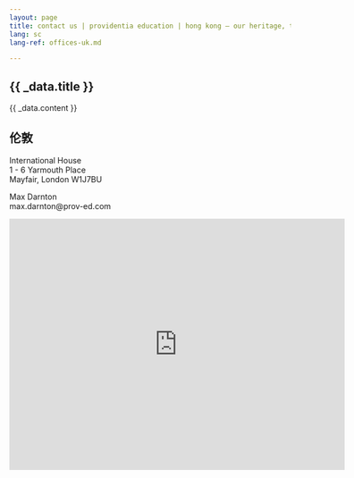 ```yaml
---
layout: page
title: contact us | providentia education | hong kong — our heritage, their future | providentia education | hong kong
lang: sc
lang-ref: offices-uk.md

---
```

<!-- spotlight -->
<!-- offices-hk -->
<section class="wrapper style1 align-center invert">
  <div class="inner">
    <h2>{{ _data.title }}</h2>
    <p>{{ _data.content }}</p>
  </div>
  <div class="spotlight style1 fifty content-align-left orient-left invert">
    <div class="content">
      <h2 class="motto">伦敦</h2>
      <p>International House<br>1 - 6 Yarmouth Place<br>Mayfair, London W1J7BU</p>
      <p>Max Darnton<br>max.darnton@prov-ed.com</p>
    </div>
    <div class="map-responsive">
      <iframe src="https://www.google.com/maps/embed?pb=!1m18!1m12!1m3!1d21029.71338734059!2d-0.15067701902456818!3d51.50860039830011!2m3!1f0!2f0!3f0!3m2!1i1024!2i768!4f13.1!3m3!1m2!1s0x48760528b5d86905%3A0xc88c24624014e50c!2sInternational+House%2C+1-6+Yarmouth+Pl%2C+Mayfair%2C+London+W1J+7BU%2C+UK!5e0!3m2!1sen!2shk!4v1561720507897!5m2!1sen!2shk" width="600" height="450" frameborder="0" style="border:0" allowfullscreen></iframe>
    </div>
  </div>
</section>